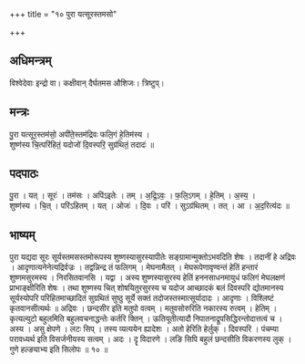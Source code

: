 +++
title = "१० पुरा यत्सूरस्तमसो"

+++
## अधिमन्त्रम्
विश्वेदेवाः इन्द्रो वा। कक्षीवान् दैर्घतमस औशिजः। त्रिष्टुप्।

## मन्त्रः
पु॒रा यत्सूर॒स्तम॑सो॒ अपी॑ते॒स्तम॑द्रिवः फलि॒गं हे॒तिम॑स्य ।  
शुष्ण॑स्य चि॒त्परि॑हितं॒ यदोजो॑ दि॒वस्परि॒ सुग्र॑थितं॒ तदादः॑ ॥

## पदपाठः
पु॒रा । यत् । सूरः॑ । तम॑सः । अपि॑ऽइतेः । तम् । अ॒द्रि॒ऽवः॒ । फ॒लि॒ऽगम् । हे॒तिम् । अ॒स्य॒ ।  
शुष्ण॑स्य । चि॒त् । परि॑ऽहितम् । यत् । ओजः॑ । दि॒वः । परि॑ । सुऽग्र॑थितम् । तत् । आ । अ॒द॒रित्य॑दः ॥

## भाष्यम्
पुरा यद्यदा सूरः सूर्यस्तमसस्तमोरूपस्य शुष्णस्यासुरस्यापीतेः सङ्ग्रामान्मुक्तोऽभवदिति शेषः । तदानीं हे अद्रिवः । आदृणात्यनेनेत्यद्रिर्वज्रः । तद्वन्निन्द्र तं फलिगम् । मेघनामैतत् । मेघरूपेणावृण्वन्तं हेतिं हन्तारं शुष्णमसुरमस्य । निरसितवानसि । यद्वा । अस्य शुष्णस्यासुरस्य हेतिं हननसाधनमायुधं फलिगं मेघलक्षणं प्राभाङ्क्षीरिति शेषः । तथा शुष्णस्य चित् शोषयितुरसुरस्य च यदोज आच्छादकं बलं दिवस्परि द्योतमानस्य सूर्यस्योपरि परिहितमाच्छादितं सुग्रथितं सुष्ठु सूर्ये सक्तं तदोजस्तस्मात्सूर्यादादः । आदृणाः । विश्लिष्टं कृतवानसीत्यर्थः ॥ अद्रिवः । छन्दसीर इति मतुपो वत्वम् । मतुवसोरुरिति नकारस्य रुत्वम् । हेतिम् । कृत्यल्युटो बहुलमिति बहुलवचनाद्धन्तेः कर्तरि क्तिन् । ऊतियूतीत्यादौ निपातनाद्रूपसिद्धिरन्तोदात्तत्वं च । अस्य । असु क्षेपणे । लटः सिप् । तस्य व्यत्ययेन ह्यादेशः । अतो हेरिति हेर्लुक् । दिवस्परि । पंचम्या परावध्यर्थ इति विसर्जनीयस्य सत्वम् । अदः । दॄ विदारणे । लङि सिपि बहुलं छन्दसीति विकरणस्य लुक् । गुणे हल्ङ्याभ्य इति सिलोपः ॥ १० ॥